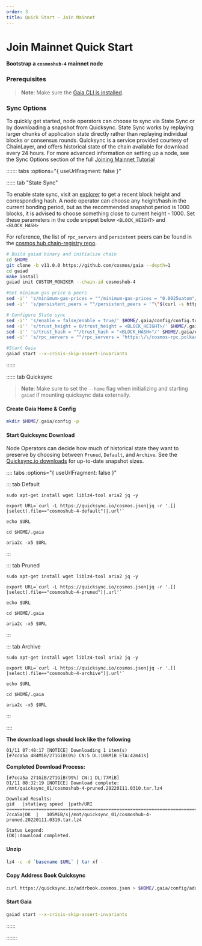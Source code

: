```yaml
---
order: 3
title: Quick Start - Join Mainnet 
---
```


# Join Mainnet Quick Start

**Bootstrap a  `cosmoshub-4` mainnet node**

### Prerequisites

> **Note**: Make sure the [Gaia CLI is installed](./installation.md).

### Sync Options

To quickly get started, node operators can choose to sync via State Sync or by downloading a snapshot from Quicksync. State Sync works by replaying larger chunks of application state directly rather than replaying individual blocks or consensus rounds. Quicksync is a service provided courtesy of ChainLayer, and offers historical state of the chain available for download every 24 hours. For more advanced information on setting up a node, see the Sync Options section of the full [Joining Mainnet Tutorial](../hub-tutorials/join-mainnet.md)

<!-- #sync options -->
::::::: tabs :options="{ useUrlFragment: false }"

:::::: tab "State Sync"

To enable state sync, visit an [explorer](https://www.mintscan.io/cosmos/blocks) to get a recent block height and corresponding hash. A node operator can choose any height/hash in the current bonding period, but as the recommended snapshot period is 1000 blocks, it is advised to choose something close to current height - 1000. Set these parameters in the code snippet below `<BLOCK_HEIGHT>` and `<BLOCK_HASH>`

For reference, the list of `rpc_servers` and `persistent` peers can be found in the [cosmos hub chain-registry repo](https://github.com/cosmos/chain-registry/blob/master/cosmoshub/chain.json).

```bash
# Build gaiad binary and initialize chain
cd $HOME
git clone -b v11.0.0 https://github.com/cosmos/gaia --depth=1
cd gaiad
make install
gaiad init CUSTOM_MONIKER --chain-id cosmoshub-4

#Set minimum gas price & peers
sed -i'' 's/minimum-gas-prices = ""/minimum-gas-prices = "0.0025uatom"/' $HOME/.gaia/config/app.toml
sed -i'' 's/persistent_peers = ""/persistent_peers = '"\"$(curl -s https://raw.githubusercontent.com/cosmos/chain-registry/master/cosmoshub/chain.json | jq -r '[foreach .peers.seeds[] as $item (""; "\($item.id)@\($item.address)")] | join(",")')\""'/' $HOME/.gaia/config/config.toml

# Configure State sync
sed -i'' 's/enable = false/enable = true/' $HOME/.gaia/config/config.toml
sed -i'' 's/trust_height = 0/trust_height = <BLOCK_HEIGHT>/' $HOME/.gaia/config/config.toml
sed -i'' 's/trust_hash = ""/trust_hash = "<BLOCK_HASH>"/' $HOME/.gaia/config/config.toml
sed -i'' 's/rpc_servers = ""/rpc_servers = "https:\/\/cosmos-rpc.polkachu.com:443,https:\/\/rpc-cosmoshub-ia.cosmosia.notional.ventures:443,https:\/\/rpc.cosmos.network:443"/' $HOME/.gaia/config/config.toml

#Start Gaia
gaiad start --x-crisis-skip-assert-invariants
```

::::::

:::::: tab Quicksync

> **Note**: Make sure to set the `--home` flag when initializing and starting `gaiad` if mounting quicksync data externally.

#### Create Gaia Home & Config

```bash
mkdir $HOME/.gaia/config -p
```

#### Start Quicksync Download
<!-- #quicksync options -->
Node Operators can decide how much of historical state they want to preserve by choosing between `Pruned`, `Default`, and `Archive`. See the [Quicksync.io downloads](https://quicksync.io/networks/cosmos.html) for up-to-date snapshot sizes.

:::: tabs :options="{ useUrlFragment: false }"

::: tab Default

```bash=
sudo apt-get install wget liblz4-tool aria2 jq -y

export URL=`curl -L https://quicksync.io/cosmos.json|jq -r '.[] |select(.file=="cosmoshub-4-default")|.url'`

echo $URL

cd $HOME/.gaia

aria2c -x5 $URL
```

:::

::: tab Pruned

```bash=
sudo apt-get install wget liblz4-tool aria2 jq -y

export URL=`curl -L https://quicksync.io/cosmos.json|jq -r '.[] |select(.file=="cosmoshub-4-pruned")|.url'`

echo $URL

cd $HOME/.gaia

aria2c -x5 $URL
```

:::

::: tab Archive

```bash=
sudo apt-get install wget liblz4-tool aria2 jq -y

export URL=`curl -L https://quicksync.io/cosmos.json|jq -r '.[] |select(.file=="cosmoshub-4-archive")|.url'`

echo $URL

cd $HOME/.gaia

aria2c -x5 $URL
```

:::

::::

<!-- #end -->

**The download logs should look like the following**

```
01/11 07:48:17 [NOTICE] Downloading 1 item(s)
[#7cca5a 484MiB/271GiB(0%) CN:5 DL:108MiB ETA:42m41s]
```

**Completed Download Process:**

```
[#7cca5a 271GiB/271GiB(99%) CN:1 DL:77MiB]
01/11 08:32:19 [NOTICE] Download complete: /mnt/quicksync_01/cosmoshub-4-pruned.20220111.0310.tar.lz4

Download Results:
gid   |stat|avg speed  |path/URI
======+====+===========+=======================================================
7cca5a|OK  |   105MiB/s|/mnt/quicksync_01/cosmoshub-4-pruned.20220111.0310.tar.lz4

Status Legend:
(OK):download completed.
```

#### Unzip

```bash
lz4 -c -d `basename $URL` | tar xf -
```

#### Copy Address Book Quicksync

```bash
curl https://quicksync.io/addrbook.cosmos.json > $HOME/.gaia/config/addrbook.json
```

#### Start Gaia

```bash
gaiad start --x-crisis-skip-assert-invariants

```

::::::

:::::::

<!-- #end -->
